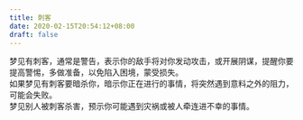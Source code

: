 ```yaml
---
title: 刺客
date: 2020-02-15T20:54:12+08:00
draft: false
---
```


梦见有刺客，通常是警告，表示你的敌手将对你发动攻击，或开展阴谋，提醒你要提高警惕，多做准备，以免陷入困境，蒙受损失。<br>
如果梦见有刺客要暗杀你，暗示你正在进行的事情，将突然遇到意料之外的阻力，可能会失败。<br>
梦见别人被刺客杀害，预示你可能遇到灾祸或被人牵连进不幸的事情。<br>
